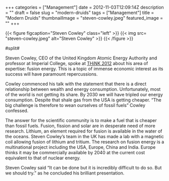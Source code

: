 +++
categories = ["Management"]
date = 2012-11-03T12:09:14Z
description = ""
draft = false
slug = "modern-druids"
tags = ["Management"]
title = "Modern Druids"
thumbnailImage = "steven-cowley.jpeg"
featured_image = ""
+++

{{< figure figcaption="Steven Cowley" class="left" >}}
	{{< img src= "steven-cowley.jpeg"  alt="Steven Cowley" >}}
{{< /figure >}}

#split#

Steven Cowley, CEO of the United Kingdom Atomic Energy Authority and professor at Imperial College, spoke at [THiNK 2012](http://thinkworks.in "THiNK 2012") about his area of expertise: fusion energy. This is a topic of immense economic interest as its success will have paramount repercussions.

Cowley commenced his talk with the statement that there is a direct relationship between wealth and energy consumption. Unfortunately, most of the world is not getting its share. By 2030 we will have tripled our energy consumption. Despite that shale gas from the USA is getting cheaper. “The big challenge is therefore to wean ourselves of fossil fuels” Cowley confessed.

The answer for the scientific community is to make a fuel that is cheaper than fossil fuels. Fusion, fission and solar are in desperate need of more research. Lithium, an element required for fusion is available in the water of the oceans. Steven Cowley’s team in the UK has made a lab with a magnetic coil allowing fusion of lithium and tritium. The research on fusion energy is a multinational project including the USA, Europe, China and India. Europe thinks it may be commercially available by 2040 at the current cost equivalent to that of nuclear energy.

Steven Cowley said “It can be done but it is incredibly difficult to do so. But we should try.” as he concluded his brilliant presentation.


